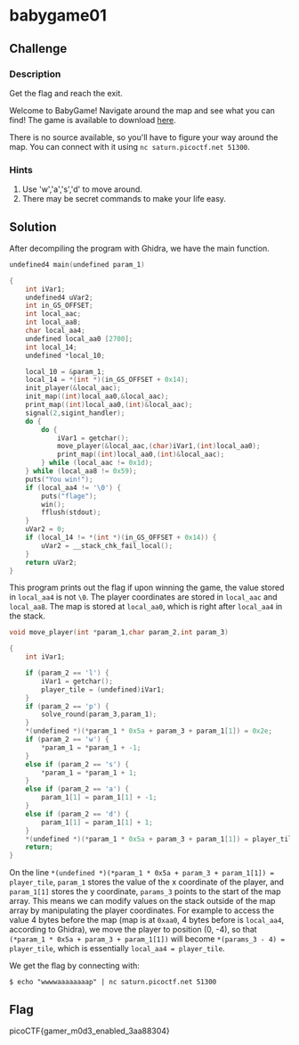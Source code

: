 # babygame01

## Challenge

### Description

Get the flag and reach the exit.

Welcome to BabyGame! Navigate around the map and see what you can find! The game is available to download [here](./game).

There is no source available, so you'll have to figure your way around the map. You can connect with it using `nc saturn.picoctf.net 51300`.

### Hints

1. Use 'w','a','s','d' to move around.
2. There may be secret commands to make your life easy.

## Solution

After decompiling the program with Ghidra, we have the main function.

```c
undefined4 main(undefined param_1)

{
    int iVar1;
    undefined4 uVar2;
    int in_GS_OFFSET;
    int local_aac;
    int local_aa8;
    char local_aa4;
    undefined local_aa0 [2700];
    int local_14;
    undefined *local_10;

    local_10 = &param_1;
    local_14 = *(int *)(in_GS_OFFSET + 0x14);
    init_player(&local_aac);
    init_map((int)local_aa0,&local_aac);
    print_map((int)local_aa0,(int)&local_aac);
    signal(2,sigint_handler);
    do {
        do {
            iVar1 = getchar();
            move_player(&local_aac,(char)iVar1,(int)local_aa0);
            print_map((int)local_aa0,(int)&local_aac);
        } while (local_aac != 0x1d);
    } while (local_aa8 != 0x59);
    puts("You win!");
    if (local_aa4 != '\0') {
        puts("flage");
        win();
        fflush(stdout);
    }
    uVar2 = 0;
    if (local_14 != *(int *)(in_GS_OFFSET + 0x14)) {
        uVar2 = __stack_chk_fail_local();
    }
    return uVar2;
}
```

This program prints out the flag if upon winning the game, the value stored in `local_aa4` is not `\0`. The player coordinates are stored in `local_aac` and `local_aa8`. The map is stored at `local_aa0`, which is right after `local_aa4` in the stack.

```c
void move_player(int *param_1,char param_2,int param_3)

{
    int iVar1;

    if (param_2 == 'l') {
        iVar1 = getchar();
        player_tile = (undefined)iVar1;
    }
    if (param_2 == 'p') {
        solve_round(param_3,param_1);
    }
    *(undefined *)(*param_1 * 0x5a + param_3 + param_1[1]) = 0x2e;
    if (param_2 == 'w') {
        *param_1 = *param_1 + -1;
    }
    else if (param_2 == 's') {
        *param_1 = *param_1 + 1;
    }
    else if (param_2 == 'a') {
        param_1[1] = param_1[1] + -1;
    }
    else if (param_2 == 'd') {
        param_1[1] = param_1[1] + 1;
    }
    *(undefined *)(*param_1 * 0x5a + param_3 + param_1[1]) = player_tile;
    return;
}
```

On the line `*(undefined *)(*param_1 * 0x5a + param_3 + param_1[1]) = player_tile`, `param_1` stores the value of the x coordinate of the player, and `param_1[1]` stores the y coordinate, `params_3` points to the start of the map array. This means we can modify values on the stack outside of the map array by manipulating the player coordinates. For example to access the value 4 bytes before the map (map is at `0xaa0`, 4 bytes before is `local_aa4`, according to Ghidra), we move the player to position (0, -4), so that `(*param_1 * 0x5a + param_3 + param_1[1])` will become `*(params_3 - 4) = player_tile`, which is essentially `local_aa4 = player_tile`.

We get the flag by connecting with:

```console
$ echo "wwwwaaaaaaaap" | nc saturn.picoctf.net 51300
```

## Flag

picoCTF{gamer_m0d3_enabled_3aa88304}

